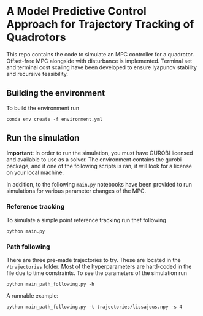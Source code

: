 # A Model Predictive Control Approach for Trajectory Tracking of Quadrotors

This repo contains the code to simulate an MPC controller for a quadrotor. Offset-free MPC alongside with disturbance is implemented. Terminal set and terminal cost scaling have been developed to ensure lyapunov stability and recursive feasibility.

## Building the environment
To build the environment run

`conda env create -f environment.yml`

## Run the simulation

**Important**: In order to run the simulation, you must have GUROBI licensed and available to use as a solver. The environment contains the gurobi package, and if one of the following scripts is ran, it will look for a license on your local machine.

In addition, to the following `main.py` notebooks have been provided to run simulations for various parameter changes of the MPC.

### Reference tracking 

To simulate a simple point reference tracking run thef following

`python main.py`

### Path following

There are three pre-made trajectories to try. These are located in the `/trajectories` folder. Most of the hyperparameters are hard-coded in the file due to time constraints. To see the parameters of the simulation run 

`python main_path_following.py -h`

A runnable example:

`python main_path_following.py -t trajectories/lissajous.npy -s 4`
